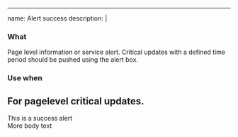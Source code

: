 
---
name: Alert success
description: |
  ### What
  Page­ level information or service alert. Critical updates with a defined time period should be pushed using the alert box.
  
  ### Use when
  For page­level critical updates.
---
<div class="ui-alert ui-alert--success">
  <div class="alert__title">This is a success alert
    <div class="alert__body">More body text</div><a href="#" class="alert_close"></a>
  </div>
</div>